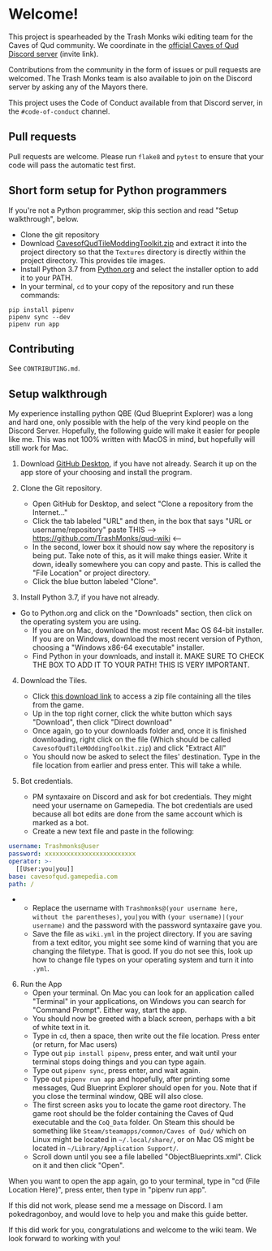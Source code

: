 # Welcome!
This project is spearheaded by the Trash Monks wiki editing team for the Caves of Qud community. We coordinate in the [official Caves of Qud Discord server](https://discordapp.com/invite/cavesofqud) (invite link).

Contributions from the community in the form of issues or pull requests are welcomed. The Trash Monks team is also available to join on the Discord server by asking any of the Mayors there.

This project uses the Code of Conduct available from that Discord server, in the `#code-of-conduct` channel.

## Pull requests
Pull requests are welcome. Please run `flake8` and `pytest` to ensure that your code will pass the automatic test first.

## Short form setup for Python programmers
If you're not a Python programmer, skip this section and read "Setup walkthrough", below.
* Clone the git repository
* Download [CavesofQudTileModdingToolkit.zip](https://www.dropbox.com/s/g8coebnzoqfema9/CavesofQudTileModdingToolkit.zip?dl=0) and extract it into the project directory so that the `Textures` directory is directly within the project directory. This provides tile images. 
* Install Python 3.7 from [Python.org](https://python.org/) and select the installer option to add it to your PATH.
* In your terminal, `cd` to your copy of the repository and run these commands:
```
pip install pipenv
pipenv sync --dev
pipenv run app
``` 

## Contributing
See `CONTRIBUTING.md`.

## Setup walkthrough
My experience installing python QBE (Qud Blueprint Explorer) was a long and hard one, only possible with the help of the very kind people on the Discord Server.
Hopefully, the following guide will make it easier for people like me. This was not 100% written with MacOS in mind, but hopefully will still work for Mac.

1. Download [GitHub Desktop](https://desktop.github.com/), if you have not already. 
Search it up on the app store of your choosing and install the program.

2. Clone the Git repository. 
    * Open GitHub for Desktop, and select "Clone a repository from the Internet..."
    * Click the tab labeled "URL" and then, in the box that says "URL or username/repository" paste THIS --> https://github.com/TrashMonks/qud-wiki <--
    * In the second, lower box it should now say where the repository is being put. Take note of this, as it will make things easier. Write it down, ideally somewhere you can copy and paste. This is called the "File Location" or project directory.
    * Click the blue button labeled "Clone".

3. Install Python 3.7, if you have not already.
* Go to Python.org and click on the "Downloads" section, then click on the operating system you are using.
    * If you are on Mac, download the most recent Mac OS 64-bit installer. If you are on Windows, download the most recent version of Python, choosing a "Windows x86-64 executable" installer.
    * Find Python in your downloads, and install it. MAKE SURE TO CHECK THE BOX TO ADD IT TO YOUR PATH! THIS IS VERY IMPORTANT.

4. Download the Tiles.
    * Click [this download link](https://www.dropbox.com/s/g8coebnzoqfema9/CavesofQudTileModdingToolkit.zip?dl=0) to access a zip file containing all the tiles from the game.
    * Up in the top right corner, click the white button which says "Download", then click "Direct download"
    * Once again, go to your downloads folder and, once it is finished downloading, right click on the file (Which should be called `CavesofQudTileMOddingToolkit.zip`) and click "Extract All"
    * You should now be asked to select the files' destination. Type in the file location from earlier and press enter. This will take a while.

5. Bot credentials.
    * PM syntaxaire on Discord and ask for bot credentials. They might need your username on Gamepedia. The bot credentials are used because all bot edits are done from the same account which is marked as a bot.
    * Create a new text file and paste in the following:
```yaml
username: Trashmonks@user
password: xxxxxxxxxxxxxxxxxxxxxxxxx
operator: >-
  [[User:you|you]]
base: cavesofqud.gamepedia.com
path: /
```
*
    * Replace the username with `Trashmonks@(your username here, without the parentheses)`, `you|you` with `(your username)|(your username)` and the password with the password syntaxaire gave you.
    * Save the file as `wiki.yml` in the project directory. If you are saving from a text editor, you might see some kind of warning that you are changing the filetype. That is good. If you do not see this, look up how to change file types on your operating system and turn it into `.yml`.

6. Run the App
    * Open your terminal. On Mac you can look for an application called "Terminal" in your applications, on Windows you can search for "Command Prompt". Either way, start the app.
    * You should now be greeted with a black screen, perhaps with a bit of white text in it.
    * Type in `cd`, then a space, then write out the file location. Press enter (or return, for Mac users)
    * Type out `pip install pipenv`, press enter, and wait until your terminal stops doing things and you can type again.
    * Type out `pipenv sync`, press enter, and wait again.
    * Type out `pipenv run app` and hopefully, after printing some messages, Qud Blueprint Explorer should open for you. Note that if you close the terminal window, QBE will also close.
    * The first screen asks you to locate the game root directory.
        The game root should be the folder containing the Caves of Qud executable and the `CoQ_Data` folder. On Steam this should be something like `Steam/steamapps/common/Caves of Qud/`
which on Linux might be located in `~/.local/share/`,
or on Mac OS might be located in `~/Library/Application Support/`.
    * Scroll down until you see a file labelled "ObjectBlueprints.xml". Click on it and then click "Open". 

When you want to open the app again, go to your terminal, type in "cd (File Location Here)", press enter, then type in "pipenv run app".

If this did not work, please send me a message on Discord. I am pokedragonboy, and would love to help you and make this guide better.

If this did work for you, congratulations and welcome to the wiki team. We look forward to working with you!
